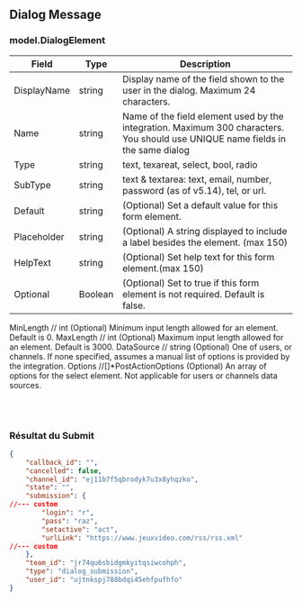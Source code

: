 ## Dialog Message
### model.DialogElement

|Field|Type|Description|
|-|-|-|
|DisplayName|string|Display name of the field shown to the user in the dialog. Maximum 24 characters.|
|Name|string|Name of the field element used by the integration. Maximum 300 characters. You should use UNIQUE name fields in the same dialog|
|Type|string|text, texareat, select, bool, radio|
|SubType|string|text & textarea:	text, email, number, password (as of v5.14), tel, or url.|
|Default|string|(Optional) Set a default value for this form element. |
|Placeholder|string|(Optional) A string displayed to include a label besides the element. (max 150)|
|HelpText|string|(Optional) Set help text for this form element.(max 150)|
|Optional|Boolean|(Optional) Set to true if this form element is not required. Default is false.|

MinLength   				// int      			(Optional) Minimum input length allowed for an element. Default is 0.
MaxLength					// int					(Optional) Maximum input length allowed for an element. Default is 3000.
DataSource  				// string 				(Optional) One of users, or channels. If none specified, assumes a manual list of options is provided by the integration.
Options     				//[]*PostActionOptions	(Optional) An array of options for the select element. Not applicable for users or channels data sources.

<br>
<br>


### Résultat du Submit
```json
{
    "callback_id": "",
    "cancelled": false,
    "channel_id": "ej11b7f5qbrodyk7u3x8yhqzko",
    "state": "",
    "submission": {
//--- custom
        "login": "r",
        "pass": "raz",
        "setactive": "act",
        "urlLink": "https://www.jeuxvideo.com/rss/rss.xml"
//--- custom
    },
    "team_id": "jr74qu6sbidgmkyitqsiwcohph",
    "type": "dialog_submission",
    "user_id": "ujtnkspj788bdqi45ehfpufhfo"
}
```
